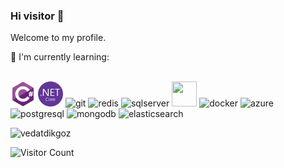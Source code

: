 ### Hi visitor 👋
Welcome to my profile.

:page_with_curl: I'm currently learning:
<br><br>
	
<a> <img src="https://raw.githubusercontent.com/devicons/devicon/master/icons/csharp/csharp-original.svg" alt="csharp" width="40" height="40"/> </a>
<a> <img src="https://raw.githubusercontent.com/devicons/devicon/master/icons/dotnetcore/dotnetcore-original.svg" alt="dotnetcore" width="40" height="40"/> </a>
<a> <img src="https://cdn.jsdelivr.net/gh/devicons/devicon/icons/git/git-original.svg" alt="git" width="40" height="40"/> </a>
<a> <img src="https://cdn.jsdelivr.net/gh/devicons/devicon/icons/redis/redis-original-wordmark.svg" alt="redis" width="40" height="40"/> </a>
<a> <img src="https://cdn.jsdelivr.net/gh/devicons/devicon/icons/microsoftsqlserver/microsoftsqlserver-plain-wordmark.svg" alt="sqlserver" width="40" height="40"/> </a>
<a> <img src="https://www.vectorlogo.zone/logos/rabbitmq/rabbitmq-icon.svg" width="40" height="40"/> </a>
<a> <img src="https://cdn.jsdelivr.net/gh/devicons/devicon/icons/docker/docker-original-wordmark.svg" alt="docker" width="40" height="40"/> </a>
<a> <img src="https://cdn.jsdelivr.net/gh/devicons/devicon/icons/azure/azure-original.svg" alt="azure" width="40" height="40"/> </a>
<a> <img src="https://cdn.jsdelivr.net/gh/devicons/devicon/icons/postgresql/postgresql-original-wordmark.svg" alt="postgresql" width="40" height="40"/> </a>
<a> <img src="https://cdn.jsdelivr.net/gh/devicons/devicon/icons/mongodb/mongodb-original-wordmark.svg" alt="mongodb" width="40" height="40"/> </a>
<a> <img src="https://cdn.jsdelivr.net/gh/devicons/devicon/icons/elasticsearch/elasticsearch-original-wordmark.svg" alt="elasticsearch" width="40" height="40"/> </a>



<img src="https://github-readme-stats.vercel.app/api?username=vedatdikgoz&show_icons=true&count_private=true" alt="vedatdikgoz" />

![Visitor Count](https://img.shields.io/badge/dynamic/json?color=brightgreen&label=Visitors&query=total&url=https://github.com/vedatdikgoz/visitor-count)


